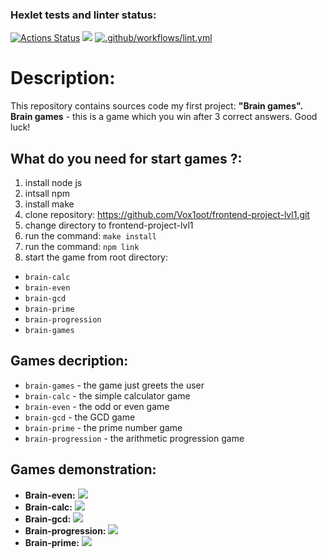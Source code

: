 ### Hexlet tests and linter status:
[![Actions Status](https://github.com/Vox1oot/frontend-project-lvl1/workflows/hexlet-check/badge.svg)](https://github.com/Vox1oot/frontend-project-lvl1/actions)
<a href="https://codeclimate.com/github/Vox1oot/frontend-project-lvl1/maintainability"><img src="https://api.codeclimate.com/v1/badges/1fb1d28a2ce1081d09c0/maintainability" /></a>
[![.github/workflows/lint.yml](https://github.com/Vox1oot/frontend-project-lvl1/actions/workflows/lint.yml/badge.svg)](https://github.com/Vox1oot/frontend-project-lvl1/actions/workflows/lint.yml)

# Description:
This repository contains sources code my first project: **"Brain games".**
**Brain games** - this is a game which you win after 3 correct answers. Good luck!

## What do you need for start games ?:
1. install node js
2. intsall npm
3. install make
4. clone repository: https://github.com/Vox1oot/frontend-project-lvl1.git
5. change directory to frontend-project-lvl1
6. run the command: ```make install```
7. run the command: ```npm link```
8. start the game from root directory:
  * ```brain-calc```
  * ```brain-even```
  * ```brain-gcd```
  * ```brain-prime```
  * ```brain-progression```
  * ```brain-games```

## Games decription:
  * ```brain-games``` - the game just greets the user
  * ```brain-calc``` - the simple calculator game
  * ```brain-even``` - the odd or even game
  * ```brain-gcd``` - the GCD game
  * ```brain-prime``` - the prime number game
  * ```brain-progression``` - the arithmetic progression game

## Games demonstration:
* **Brain-even:**
<a href="https://asciinema.org/a/y0REf4ekqc2DshXjY80RrdNC8" target="_blank"><img src="https://asciinema.org/a/y0REf4ekqc2DshXjY80RrdNC8.svg" /></a>
* **Brain-calc:**
<a href="https://asciinema.org/a/0W5zcpH2iVHg4uZH4xi3blqZy" target="_blank"><img src="https://asciinema.org/a/0W5zcpH2iVHg4uZH4xi3blqZy.svg" /></a>
* **Brain-gcd:**
<a href="https://asciinema.org/a/HWMkav7cv0evcDBsQ5D2WNQkx" target="_blank"><img src="https://asciinema.org/a/HWMkav7cv0evcDBsQ5D2WNQkx.svg" /></a>
* **Brain-progression:**
<a href="https://asciinema.org/a/FdNJ8sCoqCcqSaiGW7xGEmiYl" target="_blank"><img src="https://asciinema.org/a/FdNJ8sCoqCcqSaiGW7xGEmiYl.svg" /></a>
* **Brain-prime:**
<a href="https://asciinema.org/a/laTT8qHD1e7VLMMgLDCacMh5K" target="_blank"><img src="https://asciinema.org/a/laTT8qHD1e7VLMMgLDCacMh5K.svg" /></a>
